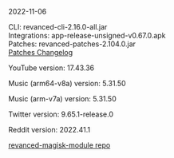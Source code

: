 2022-11-06
  
CLI: revanced-cli-2.16.0-all.jar  
Integrations: app-release-unsigned-v0.67.0.apk  
Patches: revanced-patches-2.104.0.jar  
[Patches Changelog](https://github.com/revanced/revanced-patches/releases/tag/v2.104.0)  

YouTube version: 17.43.36  

Music (arm64-v8a) version: 5.31.50  

Music (arm-v7a) version: 5.31.50  

Twitter version: 9.65.1-release.0  

Reddit version: 2022.41.1  

[revanced-magisk-module repo](https://github.com/j-hc/revanced-magisk-module)

